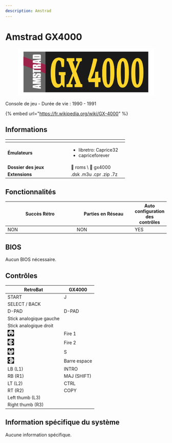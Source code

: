 ```yaml
---
description: Amstrad
---
```


# Amstrad GX4000

<div align="left">

<figure><img src="https://raw.githubusercontent.com/fabricecaruso/es-theme-carbon/5149a33eed46b2af638b06119397d4023b75131f/art/logos/gx4000.svg" alt=""><figcaption></figcaption></figure>

</div>

Console de jeu - Durée de vie : 1990 - 1991

{% embed url="https://fr.wikipedia.org/wiki/GX-4000" %}

## Informations

<table data-header-hidden><thead><tr><th width="184"></th><th></th><th data-hidden></th></tr></thead><tbody><tr><td><strong>Émulateurs</strong></td><td><ul><li>libretro: Caprice32</li><li>capriceforever</li></ul></td><td></td></tr><tr><td><strong>Dossier des jeux</strong></td><td><span data-gb-custom-inline data-tag="emoji" data-code="1f4c1">📁</span> roms \ <span data-gb-custom-inline data-tag="emoji" data-code="1f4c2">📂</span> gx4000</td><td></td></tr><tr><td><strong>Extensions</strong></td><td>.dsk .m3u .cpr .zip .7z</td><td></td></tr></tbody></table>

## Fonctionnalités

<table><thead><tr><th width="245">Succès Rétro</th><th width="200">Parties en Réseau</th><th>Auto configuration des contrôles</th></tr></thead><tbody><tr><td>NON</td><td>NON</td><td>YES</td></tr></tbody></table>

## BIOS

Aucun BIOS nécessaire.

## Contrôles

| RetroBat                                                                        | GX4000       |
| ------------------------------------------------------------------------------- | ------------ |
| START                                                                           | J            |
| SELECT / BACK                                                                   |              |
| D-PAD                                                                           | D-PAD        |
| Stick analogique gauche                                                         |              |
| Stick analogique droit                                                          |              |
| ![A](<../../../.gitbook/assets/image (20).png>)                                 | Fire 1       |
| ![B](<../../../.gitbook/assets/image (7).png>)                                  | Fire 2       |
| <img src="../../../.gitbook/assets/image (35).png" alt="" data-size="original"> | S            |
| <img src="../../../.gitbook/assets/image (33).png" alt="" data-size="line">     | Barre espace |
| LB (L1)                                                                         | INTRO        |
| RB (R1)                                                                         | MAJ (SHIFT)  |
| LT (L2)                                                                         | CTRL         |
| RT (R2)                                                                         | COPY         |
| Left thumb (L3)                                                                 |              |
| Right thumb (R3)                                                                |              |

## Information spécifique du système

Aucune information spécifique.

